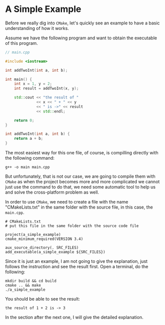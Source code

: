 # A Simple Example

Before we really dig into `CMake`, let's quickly see an example 
to have a basic understanding of how it works.

Assume we have the following program and want to obtain the executable 
of this program.

```c++
// main.cpp

#include <iostream>

int addTwoInt(int a, int b);

int main() {
    int x = 1, y = 2;
    int result = addTwoInt(x, y);

    std::cout << "the result of " 
              << x << " + " << y 
              << " is ->" << result 
              << std::endl;

    return 0;
}

int addTwoInt(int a, int b) {
    return a + b;
}
```

The most easiest way for this one file, of course, is compilling directly
with the following command:

```
g++ -o main main.cpp
```

But unfortunately, that is not our case, we are going to compile them with
`CMake` as when the project becomes more and more complicated we cannot just
use the command to do that, we need some automatic tool to help us and solve
the cross-platform problem as well.

In order to use `CMake`, we need to create a file with the name "CMakeLists.txt"
in the same folder with the source file, in this case, the `main.cpp`.

```
# CMakeLists.txt
# put this file in the same folder with the source code file

project(a_simple_example)
cmake_minimum_required(VERSION 3.4)

aux_source_directory(. SRC_FILES)
add_executable(a_simple_example ${SRC_FILES})
```

Since it is just an example, I am not going to give the explanation, just follows
the instruction and see the result first. Open a terminal, do the following:

```shell
mkdir build && cd build
cmake .. && make
./a_simple_example
```

You should be able to see the result:

```
the result of 1 + 2 is -> 3
```

In the section after the next one, I will give the detailed explanation.
